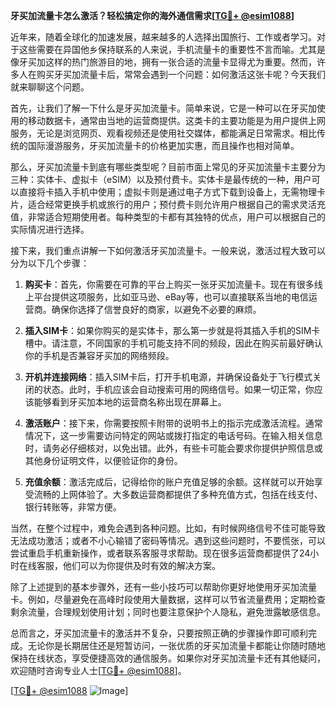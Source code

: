 **牙买加流量卡怎么激活？轻松搞定你的海外通信需求[[TG💪+ @esim1088](https://t.me/s/esim1088)]**

近年来，随着全球化的加速发展，越来越多的人选择出国旅行、工作或者学习。对于这些需要在异国他乡保持联系的人来说，手机流量卡的重要性不言而喻。尤其是像牙买加这样的热门旅游目的地，拥有一张合适的流量卡显得尤为重要。然而，许多人在购买牙买加流量卡后，常常会遇到一个问题：如何激活这张卡呢？今天我们就来聊聊这个问题。

首先，让我们了解一下什么是牙买加流量卡。简单来说，它是一种可以在牙买加使用的移动数据卡，通常由当地的运营商提供。这类卡的主要功能是为用户提供上网服务，无论是浏览网页、观看视频还是使用社交媒体，都能满足日常需求。相比传统的国际漫游服务，牙买加流量卡的价格更加实惠，而且操作也相对简单。

那么，牙买加流量卡到底有哪些类型呢？目前市面上常见的牙买加流量卡主要分为三种：实体卡、虚拟卡（eSIM）以及预付费卡。实体卡是最传统的一种，用户可以直接将卡插入手机中使用；虚拟卡则是通过电子方式下载到设备上，无需物理卡片，适合经常更换手机或旅行的用户；预付费卡则允许用户根据自己的需求灵活充值，非常适合短期使用者。每种类型的卡都有其独特的优点，用户可以根据自己的实际情况进行选择。

接下来，我们重点讲解一下如何激活牙买加流量卡。一般来说，激活过程大致可以分为以下几个步骤：

1. **购买卡**：首先，你需要在可靠的平台上购买一张牙买加流量卡。现在有很多线上平台提供这项服务，比如亚马逊、eBay等，也可以直接联系当地的电信运营商。确保你选择了信誉良好的商家，以避免不必要的麻烦。

2. **插入SIM卡**：如果你购买的是实体卡，那么第一步就是将其插入手机的SIM卡槽中。请注意，不同国家的手机可能支持不同的频段，因此在购买前最好确认你的手机是否兼容牙买加的网络频段。

3. **开机并连接网络**：插入SIM卡后，打开手机电源，并确保设备处于飞行模式关闭的状态。此时，手机应该会自动搜索可用的网络信号。如果一切正常，你应该能够看到牙买加本地的运营商名称出现在屏幕上。

4. **激活账户**：接下来，你需要按照卡附带的说明书上的指示完成激活流程。通常情况下，这一步需要访问特定的网站或拨打指定的电话号码。在输入相关信息时，请务必仔细核对，以免出错。此外，有些卡可能会要求你提供护照信息或其他身份证明文件，以便验证你的身份。

5. **充值余额**：激活完成后，记得给你的账户充值足够的余额。这样就可以开始享受流畅的上网体验了。大多数运营商都提供了多种充值方式，包括在线支付、银行转账等，非常方便。

当然，在整个过程中，难免会遇到各种问题。比如，有时候网络信号不佳可能导致无法成功激活；或者不小心输错了密码等情况。遇到这些问题时，不要慌张，可以尝试重启手机重新操作，或者联系客服寻求帮助。现在很多运营商都提供了24小时在线客服，他们可以为你提供及时有效的解决方案。

除了上述提到的基本步骤外，还有一些小技巧可以帮助你更好地使用牙买加流量卡。例如，尽量避免在高峰时段使用大量数据，这样可以节省流量费用；定期检查剩余流量，合理规划使用计划；同时也要注意保护个人隐私，避免泄露敏感信息。

总而言之，牙买加流量卡的激活并不复杂，只要按照正确的步骤操作即可顺利完成。无论你是长期居住还是短暂访问，一张优质的牙买加流量卡都能让你随时随地保持在线状态，享受便捷高效的通信服务。如果你对牙买加流量卡还有其他疑问，欢迎随时咨询专业人士[[TG💪+ @esim1088](https://t.me/s/esim1088)]。

[[TG💪+ @esim1088](https://t.me/s/esim1088) ![Image](https://i.postimg.cc/4NQfJmqS/Snipaste-2025-05-13-00-14-12.png)]